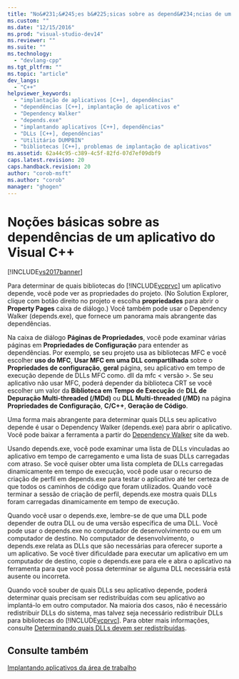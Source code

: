 ```yaml
---
title: "No&#231;&#245;es b&#225;sicas sobre as depend&#234;ncias de um aplicativo do Visual C++ | Microsoft Docs"
ms.custom: ""
ms.date: "12/15/2016"
ms.prod: "visual-studio-dev14"
ms.reviewer: ""
ms.suite: ""
ms.technology: 
  - "devlang-cpp"
ms.tgt_pltfrm: ""
ms.topic: "article"
dev_langs: 
  - "C++"
helpviewer_keywords: 
  - "implantação de aplicativos [C++], dependências"
  - "dependências [C++], implantação de aplicativos e"
  - "Dependency Walker"
  - "depends.exe"
  - "implantando aplicativos [C++], dependências"
  - "DLLs [C++], dependências"
  - "Utilitário DUMPBIN"
  - "bibliotecas [C++], problemas de implantação de aplicativos"
ms.assetid: 62a44c95-c389-4c5f-82fd-07d7ef09dbf9
caps.latest.revision: 20
caps.handback.revision: 20
author: "corob-msft"
ms.author: "corob"
manager: "ghogen"
---
```

# No&#231;&#245;es b&#225;sicas sobre as depend&#234;ncias de um aplicativo do Visual C++
[!INCLUDE[vs2017banner](../assembler/inline/includes/vs2017banner.md)]

Para determinar de quais bibliotecas do [!INCLUDE[vcprvc](../build/includes/vcprvc_md.md)] um aplicativo depende, você pode ver as propriedades do projeto.  \(No Solution Explorer, clique com botão direito no projeto e escolha **propriedades** para abrir o **Property Pages** caixa de diálogo.\) Você também pode usar o Dependency Walker \(depends.exe\), que fornece um panorama mais abrangente das dependências.  
  
 Na caixa de diálogo **Páginas de Propriedades**, você pode examinar várias páginas em **Propriedades de Configuração** para entender as dependências.  Por exemplo, se seu projeto usa as bibliotecas MFC e você escolher **uso do MFC**, **Usar MFC em uma DLL compartilhada** sobre o **Propriedades de configuração**, **geral** página, seu aplicativo em tempo de execução depende de DLLs MFC como. dll da mfc \< versão \>.  Se seu aplicativo não usar MFC, poderá depender da biblioteca CRT se você escolher um valor da **Biblioteca em Tempo de Execução** de **DLL de Depuração Multi\-threaded \(\/MDd\)** ou **DLL Multi\-threaded \(\/MD\)** na página **Propriedades de Configuração**, **C\/C\+\+**, **Geração de Código**.  
  
 Uma forma mais abrangente para determinar quais DLLs seu aplicativo depende é usar o Dependency Walker \(depends.exe\) para abrir o aplicativo.  Você pode baixar a ferramenta a partir do [Dependency Walker](http://go.microsoft.com/fwlink/p/?LinkId=132640) site da web.  
  
 Usando depends.exe, você pode examinar uma lista de DLLs vinculadas ao aplicativo em tempo de carregamento e uma lista de suas DLLs carregadas com atraso.  Se você quiser obter uma lista completa de DLLs carregadas dinamicamente em tempo de execução, você pode usar o recurso de criação de perfil em depends.exe para testar o aplicativo até ter certeza de que todos os caminhos de código que foram utilizados.  Quando você terminar a sessão de criação de perfil, depends.exe mostra quais DLLs foram carregadas dinamicamente em tempo de execução.  
  
 Quando você usar o depends.exe, lembre\-se de que uma DLL pode depender de outra DLL ou de uma versão específica de uma DLL.  Você pode usar o depends.exe no computador de desenvolvimento ou em um computador de destino.  No computador de desenvolvimento, o depends.exe relata as DLLs que são necessárias para oferecer suporte a um aplicativo.  Se você tiver dificuldade para executar um aplicativo em um computador de destino, copie o depends.exe para ele e abra o aplicativo na ferramenta para que você possa determinar se alguma DLL necessária está ausente ou incorreta.  
  
 Quando você souber de quais DLLs seu aplicativo depende, poderá determinar quais precisam ser redistribuídas com seu aplicativo ao implantá\-lo em outro computador.  Na maioria dos casos, não é necessário redistribuir DLLs do sistema, mas talvez seja necessário redistribuir DLLs para bibliotecas do [!INCLUDE[vcprvc](../build/includes/vcprvc_md.md)].  Para obter mais informações, consulte [Determinando quais DLLs devem ser redistribuídas](../ide/determining-which-dlls-to-redistribute.md).  
  
## Consulte também  
 [Implantando aplicativos da área de trabalho](../Topic/Deploying%20Native%20Desktop%20Applications%20\(Visual%20C++\).md)